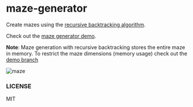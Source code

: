 # maze-generator
Create mazes using the [recursive backtracking algorithm](https://en.wikipedia.org/wiki/Maze_generation_algorithm#Recursive_backtracker).

Check out the [maze generator demo](https://keesiemeijer.github.io/maze-generator/).

**Note**: Maze generation with recursive backtracking stores the entire maze in memory. To restrict the maze dimensions (memory usage) check out the [demo branch](https://github.com/keesiemeijer/maze-generator/tree/maze-demo)

![maze](https://user-images.githubusercontent.com/1436618/31435714-dc56ce68-ae80-11e7-9978-b9ebc0b49967.png)

### LICENSE

MIT
